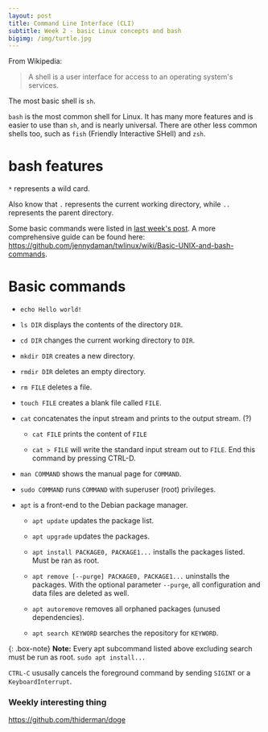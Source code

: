 ```yaml
---
layout: post
title: Command Line Interface (CLI)
subtitle: Week 2 - basic Linux concepts and bash
bigimg: /img/turtle.jpg
---
```


From Wikipedia:

> A shell is a user interface for access to an operating system's services.

The most basic shell is `sh`.

`bash` is the most common shell for Linux. It has many more features and is easier to use than `sh`, and is nearly universal. There are other less common shells too, such as `fish` (Friendly Interactive SHell) and `zsh`.

# bash features

`*` represents a wild card.

Also know that `.` represents the current working directory, while `..` represents the parent directory.

Some basic commands were listed in [last week's post](/twlinux/2017-10-03-week-one/). A more comprehensive guide can be found here: <https://github.com/jennydaman/twlinux/wiki/Basic-UNIX-and-bash-commands>.

# Basic commands

- `echo Hello world!`

- `ls DIR` displays the contents of the directory `DIR`.

- `cd DIR` changes the current working directory to `DIR`.

- `mkdir DIR` creates a new directory.

- `rmdir DIR` deletes an empty directory. 

- `rm FILE` deletes a file. 

- `touch FILE` creates a blank file called `FILE`.

- `cat` concatenates the input stream and prints to the output stream. (?)

    - `cat FILE` prints the content of `FILE`

    - `cat > FILE` will write the standard input stream out to `FILE`. End this command by pressing CTRL-D.

- `man COMMAND` shows the manual page for `COMMAND`.

- `sudo COMMAND` runs `COMMAND` with superuser (root) privileges. 

- `apt` is a front-end to the Debian package manager. 

    - `apt update` updates the package list.

    - `apt upgrade` updates the packages. 

    - `apt install PACKAGE0, PACKAGE1...` installs the packages listed. Must be ran as root.

    - `apt remove [--purge] PACKAGE0, PACKAGE1...` uninstalls the packages. With the optional parameter `--purge`, all configuration and data files are deleted as well.

    - `apt autoremove` removes all orphaned packages (unused dependencies).

    - `apt search KEYWORD` searches the repository for `KEYWORD`.

{: .box-note}
**Note:** Every apt subcommand listed above excluding search must be run as root. `sudo apt install...`

`CTRL-C` ususally cancels the foreground command by sending `SIGINT` or a `KeyboardInterrupt`.

### Weekly interesting thing

<https://github.com/thiderman/doge>